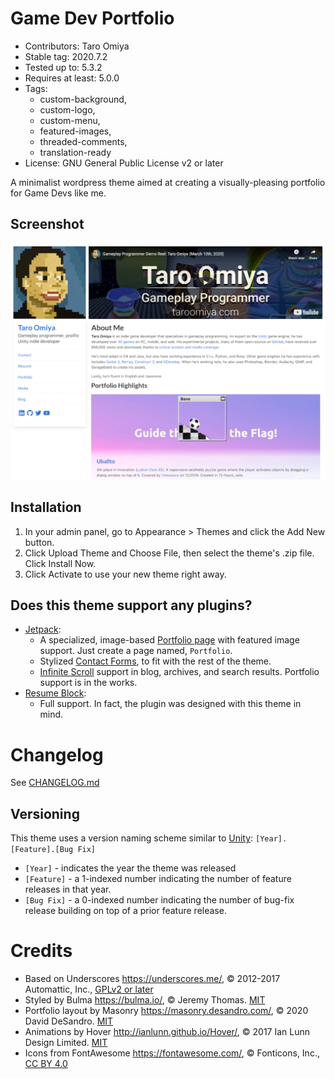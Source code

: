 Game Dev Portfolio
===

- Contributors: Taro Omiya
- Stable tag: 2020.7.2
- Tested up to: 5.3.2
- Requires at least: 5.0.0
- Tags:
	- custom-background,
	- custom-logo,
	- custom-menu,
	- featured-images,
	- threaded-comments,
	- translation-ready
- License: GNU General Public License v2 or later

A minimalist wordpress theme aimed at creating a visually-pleasing portfolio for Game Devs like me.

Screenshot
---
![Screenshot of taroomiya.com](/screenshot.png)

Installation
---

1. In your admin panel, go to Appearance > Themes and click the Add New button.
2. Click Upload Theme and Choose File, then select the theme's .zip file. Click Install Now.
3. Click Activate to use your new theme right away.

Does this theme support any plugins?
---

- [Jetpack](https://jetpack.com/):
    - A specialized, image-based [Portfolio page](https://jetpack.com/support/custom-content-types/) with featured image support.  Just create a page named, `Portfolio`.
    - Stylized [Contact Forms](https://jetpack.com/support/jetpack-blocks/form-block/), to fit with the rest of the theme.
    - [Infinite Scroll](https://jetpack.com/features/design/infinite-scroll/) support in blog, archives, and search results.  Portfolio support is in the works.
- [Resume Block](https://github.com/japtar10101/resume-block):
    - Full support. In fact, the plugin was designed with this theme in mind.

Changelog
===

See [CHANGELOG.md](/CHANGELOG.md)

Versioning
---

This theme uses a version naming scheme similar to [Unity](https://unity.com/): `[Year].[Feature].[Bug Fix]`

- `[Year]` - indicates the year the theme was released
- `[Feature]` - a 1-indexed number indicating the number of feature releases in that year.
- `[Bug Fix]` - a 0-indexed number indicating the number of bug-fix release building on top of a prior feature release.

Credits
===

* Based on Underscores https://underscores.me/, © 2012-2017 Automattic, Inc., [GPLv2 or later](https://www.gnu.org/licenses/gpl-2.0.html)
* Styled by Bulma https://bulma.io/, © Jeremy Thomas. [MIT](https://opensource.org/licenses/mit-license.php)
* Portfolio layout by Masonry https://masonry.desandro.com/, © 2020 David DeSandro. [MIT](https://opensource.org/licenses/mit-license.php)
* Animations by Hover http://ianlunn.github.io/Hover/, © 2017 Ian Lunn Design Limited. [MIT](https://opensource.org/licenses/mit-license.php)
* Icons from FontAwesome https://fontawesome.com/, © Fonticons, Inc., [CC BY 4.0](https://creativecommons.org/licenses/by/4.0/)
